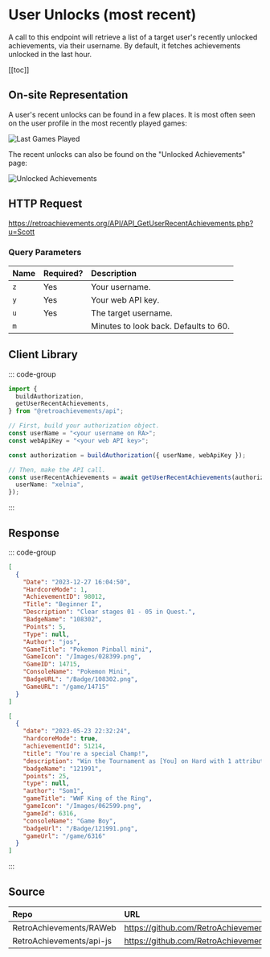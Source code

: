 <script setup>
import SampleRequest from '../../components/SampleRequest.vue';
</script>

# User Unlocks (most recent)

A call to this endpoint will retrieve a list of a target user's recently unlocked achievements, via their username. By default, it fetches achievements unlocked in the last hour.

[[toc]]

## On-site Representation

A user's recent unlocks can be found in a few places. It is most often seen on the user profile in the most recently played games:

![Last Games Played](/last-games-played.png)

The recent unlocks can also be found on the "Unlocked Achievements" page:

![Unlocked Achievements](/unlocked-achievements.png)

## HTTP Request

<SampleRequest httpVerb="GET">https://retroachievements.org/API/API_GetUserRecentAchievements.php?u=Scott</SampleRequest>

### Query Parameters

| Name | Required? | Description                           |
| :--- | :-------- | :------------------------------------ |
| `z`  | Yes       | Your username.                        |
| `y`  | Yes       | Your web API key.                     |
| `u`  | Yes       | The target username.                  |
| `m`  |           | Minutes to look back. Defaults to 60. |

## Client Library

::: code-group

```ts [NodeJS]
import {
  buildAuthorization,
  getUserRecentAchievements,
} from "@retroachievements/api";

// First, build your authorization object.
const userName = "<your username on RA>";
const webApiKey = "<your web API key>";

const authorization = buildAuthorization({ userName, webApiKey });

// Then, make the API call.
const userRecentAchievements = await getUserRecentAchievements(authorization, {
  userName: "xelnia",
});
```

:::

## Response

::: code-group

```json [HTTP Response]
[
  {
    "Date": "2023-12-27 16:04:50",
    "HardcoreMode": 1,
    "AchievementID": 98012,
    "Title": "Beginner I",
    "Description": "Clear stages 01 - 05 in Quest.",
    "BadgeName": "108302",
    "Points": 5,
    "Type": null,
    "Author": "jos",
    "GameTitle": "Pokemon Pinball mini",
    "GameIcon": "/Images/028399.png",
    "GameID": 14715,
    "ConsoleName": "Pokemon Mini",
    "BadgeURL": "/Badge/108302.png",
    "GameURL": "/game/14715"
  }
]
```

```json [NodeJS]
[
  {
    "date": "2023-05-23 22:32:24",
    "hardcoreMode": true,
    "achievementId": 51214,
    "title": "You're a special Champ!",
    "description": "Win the Tournament as [You] on Hard with 1 attribute on max. and 1 attribute on min.",
    "badgeName": "121991",
    "points": 25,
    "type": null,
    "author": "Som1",
    "gameTitle": "WWF King of the Ring",
    "gameIcon": "/Images/062599.png",
    "gameId": 6316,
    "consoleName": "Game Boy",
    "badgeUrl": "/Badge/121991.png",
    "gameUrl": "/game/6316"
  }
]
```

:::

## Source

| Repo                     | URL                                                                                                 |
| :----------------------- | :-------------------------------------------------------------------------------------------------- |
| RetroAchievements/RAWeb  | https://github.com/RetroAchievements/RAWeb/blob/master/public/API/API_GetUserRecentAchievements.php |
| RetroAchievements/api-js | https://github.com/RetroAchievements/api-js/blob/main/src/user/getUserRecentAchievements.ts         |
